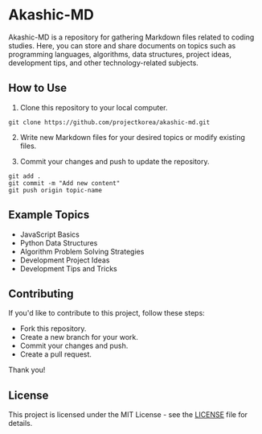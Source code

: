# Akashic-MD

Akashic-MD is a repository for gathering Markdown files related to coding studies. Here, you can store and share documents on topics such as programming languages, algorithms, data structures, project ideas, development tips, and other technology-related subjects.

## How to Use

1. Clone this repository to your local computer.

```shell
git clone https://github.com/projectkorea/akashic-md.git
```

2. Write new Markdown files for your desired topics or modify existing files.

3. Commit your changes and push to update the repository.

```shell
git add .
git commit -m "Add new content"
git push origin topic-name
```

## Example Topics

- JavaScript Basics
- Python Data Structures
- Algorithm Problem Solving Strategies
- Development Project Ideas
- Development Tips and Tricks


## Contributing
If you'd like to contribute to this project, follow these steps:

- Fork this repository.
- Create a new branch for your work.
- Commit your changes and push.
- Create a pull request.


Thank you!


## License
This project is licensed under the MIT License - see the [LICENSE](https://github.com/projectkorea/Akashic-MD/LICENSE.md) file for details.
